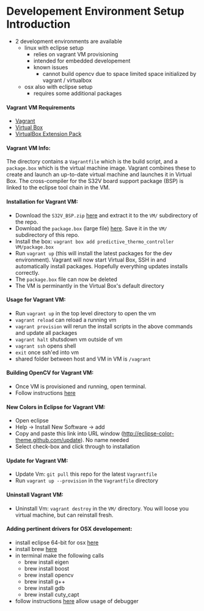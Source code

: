# Developement Environment Setup Introduction
* 2 development environments are available
	* linux with eclipse setup
		* relies on vagrant VM provisioning
		* intended for embedded developement
		* known issues
			* cannot build opencv due to space limited space initialized by vagrant / virtualbox
	* osx also with eclipse setup
		* requires some additional packages


#### Vagrant VM Requirements
* [Vagrant](https://www.vagrantup.com/downloads.html)
* [Virtual Box](https://www.virtualbox.org/wiki/Downloads)
* [VirtualBox  Extension Pack](http://download.virtualbox.org/virtualbox/5.0.10/Oracle_VM_VirtualBox_Extension_Pack-5.0.10-104061.vbox-extpack)

#### Vagrant VM Info:
The directory contains a `Vagrantfile` which is the build script, and a `package.box` which is the virtual machine image. Vagrant combines these to create and launch an up-to-date virtual machine and launches it in Virtual Box. The cross-compiler for the S32V board support package (BSP) is linked to the eclipse tool chain in the VM.

#### Installation for Vagrant VM:
* Download the `S32V_BSP.zip` [here](https://drive.google.com/open?id=0Bxacre40weBuZEZDdEswTVRIZms) and extract it to the `VM/` subdirectory of the repo. 
* Download the `package.box` (large file) [here](https://drive.google.com/open?id=0B-HGy6dgp_EHMGtzTW1rOGdJYVE). Save it in the `VM/` subdirectory of this repo.
* Install the box: `vagrant box add predictive_thermo_controller VM/package.box` 
* Run `vagrant up` (this will install the latest packages for the dev environment). Vagrant will now start Virtual Box, SSH in and automatically install packages. Hopefully everything updates installs correctly.
* The `package.box` file can now be deleted
* The VM is perminantly in the Virtual Box's default directory

#### Usage for Vagrant VM:
* Run `vagrant up` in the top level directory to open the vm
* `vagrant reload` can reload a running vm
* `vagrant provision` will rerun the install scripts in the above commands and update all packages
* `vagrant halt` shutsdown vm outside of vm
* `vagrant ssh` opens shell
* `exit` once ssh'ed into vm
* shared folder between host and VM in VM is `/vagrant`

#### Building OpenCV for Vagrant VM: 
* Once VM is provisioned and running, open terminal.
* Follow instructions [here](http://docs.opencv.org/2.4/doc/tutorials/introduction/linux_install/linux_install.html)

#### New Colors in Eclipse for Vagrant VM:
* Open eclipse
* Help -> Install New Software -> add 
* Copy and paste this link into URL window (http://eclipse-color-theme.github.com/update). No name needed
* Select check-box and click through to installation

#### Update for Vagrant VM:
* Update Vm: `git pull` this repo for the latest `Vagrantfile`
* Run `vagrant up --provision` in the `Vagrantfile` directory

#### Uninstall Vagrant VM:
* Uninstall Vm: `vagrant destroy` in the `VM/` directory. You will loose you virtual machine, but can reinstall fresh.

#### Adding pertinent drivers for OSX developement:
* install eclipse 64-bit for osx [here](http://www.eclipse.org/downloads/packages/eclipse-ide-cc-developers/galileosr2)
* install brew [here](http://brew.sh/)
* in terminal make the following calls 
	* brew install eigen
	* brew install boost
	* brew install opencv
	* brew install g++
	* brew install gdb
	* brew install cuty_capt
* follow instructions [here](http://stackoverflow.com/questions/13913818/how-to-get-a-codesigned-gdb-on-osx) allow usage of debugger



